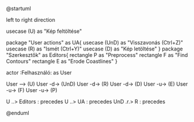 @startuml

left to right direction

usecase (U) as "Kép feltöltése"

package "User actions" as UA{
    usecase (UnD) as "Visszavonás (Ctrl+Z)"
    usecase (R) as "Ismét (Ctrl+Y)"
    usecase (D) as "Kép letöltése"
}
package "Szerkesztők" as Editors{
    rectangle P as "Preprocess"
    rectangle F as "Find Contours"
    rectangle E as "Erode Coastlines"
} 

actor :Felhasználó: as User

User --> (U)
User -d-> (UnD)
User -d-> (R)
User -d-> (D)
User -u-> (E)
User -u-> (F)
User -u-> (P)

U ..> Editors : precedes
U ..> UA : precedes
UnD .r.> R : precedes

@enduml